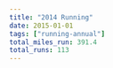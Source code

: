 ```yaml
---
title: "2014 Running"
date: 2015-01-01
tags: ["running-annual"]
total_miles_run: 391.4
total_runs: 113
---
```

